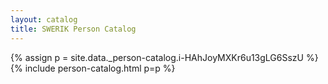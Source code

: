 ```yaml
---
layout: catalog
title: SWERIK Person Catalog
---
```

{% assign p = site.data._person-catalog.i-HAhJoyMXKr6u13gLG6SszU %}
{% include person-catalog.html p=p %}

